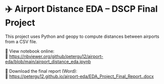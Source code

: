 # ✈️ Airport Distance EDA – DSCP Final Project

This project uses Python and geopy to compute distances between airports from a CSV file.

📘 View notebook online:  
🔗 https://nbviewer.org/github/petergu12/airport-eda/blob/main/airport_distance_eda.ipynb

📄 Download the final report (Word):  
🔗 https://petergu12.github.io/airport-eda/EDA_Project_Final_Report..docx


